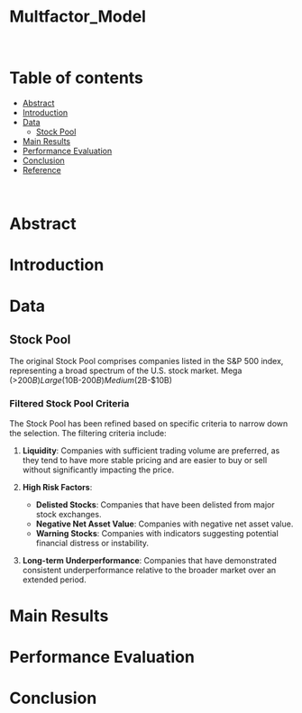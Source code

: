 # Multfactor_Model


<br/>

# **Table of contents**

<!--ts-->
* [Abstract](#abstract)
* [Introduction](#introduction)
* [Data](#data)
    * [Stock Pool](#stock-pool)
* [Main Results](#main-results)
* [Performance Evaluation](#performance-evaluation)
* [Conclusion](#conclusion)
* [Reference](#reference)
<!--te-->


<br/>

# **Abstract**

# **Introduction**

# **Data**

## **Stock Pool**
The original Stock Pool comprises companies listed in the S&P 500 index, representing a broad spectrum of the U.S. stock market.
    Mega (>$200B) Large ($10B-$200B) Medium ($2B-$10B)

### Filtered Stock Pool Criteria

The Stock Pool has been refined based on specific criteria to narrow down the selection. The filtering criteria include:

1. **Liquidity**: Companies with sufficient trading volume are preferred, as they tend to have more stable pricing and are easier to buy or sell without significantly impacting the price.

2. **High Risk Factors**:
   - **Delisted Stocks**: Companies that have been delisted from major stock exchanges.
   - **Negative Net Asset Value**: Companies with negative net asset value.
   - **Warning Stocks**: Companies with indicators suggesting potential financial distress or instability.

3. **Long-term Underperformance**:
   Companies that have demonstrated consistent underperformance relative to the broader market over an extended period.

# **Main Results**

# **Performance Evaluation**

# **Conclusion**